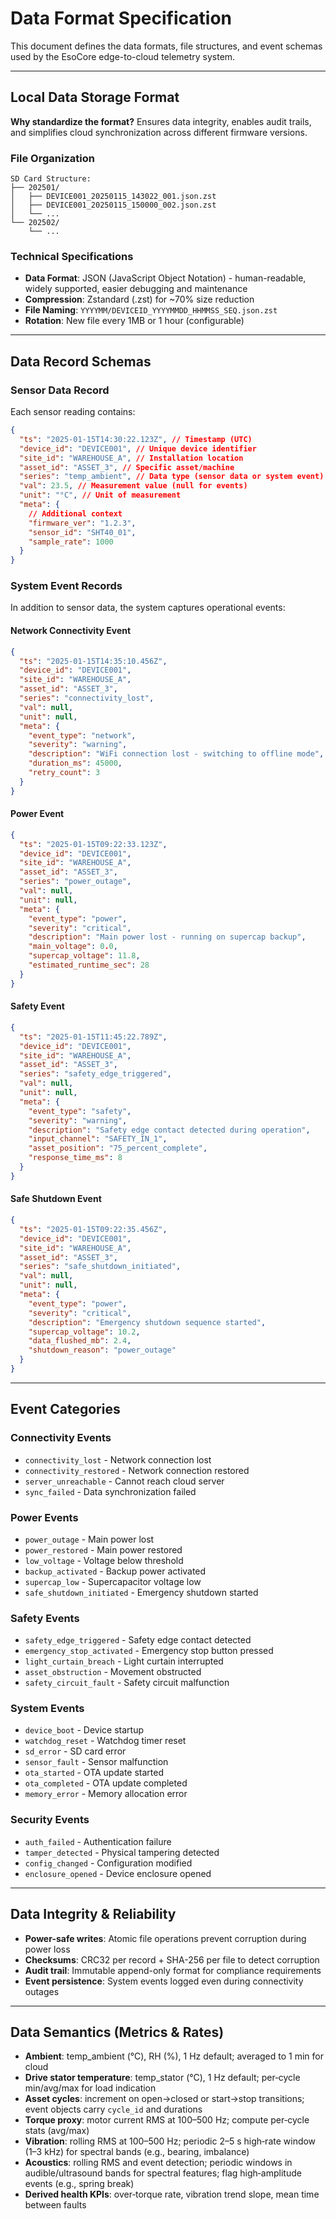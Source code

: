 # Data Format Specification

This document defines the data formats, file structures, and event schemas used by the EsoCore edge-to-cloud telemetry system.

---

## Local Data Storage Format

**Why standardize the format?** Ensures data integrity, enables audit trails, and simplifies cloud synchronization across different firmware versions.

### File Organization

```text
SD Card Structure:
├── 202501/
│   ├── DEVICE001_20250115_143022_001.json.zst
│   ├── DEVICE001_20250115_150000_002.json.zst
│   └── ...
└── 202502/
    └── ...
```

### Technical Specifications

- **Data Format**: JSON (JavaScript Object Notation) - human-readable, widely supported, easier debugging and maintenance
- **Compression**: Zstandard (.zst) for ~70% size reduction
- **File Naming**: `YYYYMM/DEVICEID_YYYYMMDD_HHMMSS_SEQ.json.zst`
- **Rotation**: New file every 1MB or 1 hour (configurable)

---

## Data Record Schemas

### Sensor Data Record

Each sensor reading contains:

```json
{
  "ts": "2025-01-15T14:30:22.123Z", // Timestamp (UTC)
  "device_id": "DEVICE001", // Unique device identifier
  "site_id": "WAREHOUSE_A", // Installation location
  "asset_id": "ASSET_3", // Specific asset/machine
  "series": "temp_ambient", // Data type (sensor data or system event)
  "val": 23.5, // Measurement value (null for events)
  "unit": "°C", // Unit of measurement
  "meta": {
    // Additional context
    "firmware_ver": "1.2.3",
    "sensor_id": "SHT40_01",
    "sample_rate": 1000
  }
}
```

### System Event Records

In addition to sensor data, the system captures operational events:

#### Network Connectivity Event

```json
{
  "ts": "2025-01-15T14:35:10.456Z",
  "device_id": "DEVICE001",
  "site_id": "WAREHOUSE_A",
  "asset_id": "ASSET_3",
  "series": "connectivity_lost",
  "val": null,
  "unit": null,
  "meta": {
    "event_type": "network",
    "severity": "warning",
    "description": "WiFi connection lost - switching to offline mode",
    "duration_ms": 45000,
    "retry_count": 3
  }
}
```

#### Power Event

```json
{
  "ts": "2025-01-15T09:22:33.123Z",
  "device_id": "DEVICE001",
  "site_id": "WAREHOUSE_A",
  "asset_id": "ASSET_3",
  "series": "power_outage",
  "val": null,
  "unit": null,
  "meta": {
    "event_type": "power",
    "severity": "critical",
    "description": "Main power lost - running on supercap backup",
    "main_voltage": 0.0,
    "supercap_voltage": 11.8,
    "estimated_runtime_sec": 28
  }
}
```

#### Safety Event

```json
{
  "ts": "2025-01-15T11:45:22.789Z",
  "device_id": "DEVICE001",
  "site_id": "WAREHOUSE_A",
  "asset_id": "ASSET_3",
  "series": "safety_edge_triggered",
  "val": null,
  "unit": null,
  "meta": {
    "event_type": "safety",
    "severity": "warning",
    "description": "Safety edge contact detected during operation",
    "input_channel": "SAFETY_IN_1",
    "asset_position": "75_percent_complete",
    "response_time_ms": 8
  }
}
```

#### Safe Shutdown Event

```json
{
  "ts": "2025-01-15T09:22:35.456Z",
  "device_id": "DEVICE001",
  "site_id": "WAREHOUSE_A",
  "asset_id": "ASSET_3",
  "series": "safe_shutdown_initiated",
  "val": null,
  "unit": null,
  "meta": {
    "event_type": "power",
    "severity": "critical",
    "description": "Emergency shutdown sequence started",
    "supercap_voltage": 10.2,
    "data_flushed_mb": 2.4,
    "shutdown_reason": "power_outage"
  }
}
```

---

## Event Categories

### Connectivity Events

- `connectivity_lost` - Network connection lost
- `connectivity_restored` - Network connection restored
- `server_unreachable` - Cannot reach cloud server
- `sync_failed` - Data synchronization failed

### Power Events

- `power_outage` - Main power lost
- `power_restored` - Main power restored
- `low_voltage` - Voltage below threshold
- `backup_activated` - Backup power activated
- `supercap_low` - Supercapacitor voltage low
- `safe_shutdown_initiated` - Emergency shutdown started

### Safety Events

- `safety_edge_triggered` - Safety edge contact detected
- `emergency_stop_activated` - Emergency stop button pressed
- `light_curtain_breach` - Light curtain interrupted
- `asset_obstruction` - Movement obstructed
- `safety_circuit_fault` - Safety circuit malfunction

### System Events

- `device_boot` - Device startup
- `watchdog_reset` - Watchdog timer reset
- `sd_error` - SD card error
- `sensor_fault` - Sensor malfunction
- `ota_started` - OTA update started
- `ota_completed` - OTA update completed
- `memory_error` - Memory allocation error

### Security Events

- `auth_failed` - Authentication failure
- `tamper_detected` - Physical tampering detected
- `config_changed` - Configuration modified
- `enclosure_opened` - Device enclosure opened

---

## Data Integrity & Reliability

- **Power-safe writes**: Atomic file operations prevent corruption during power loss
- **Checksums**: CRC32 per record + SHA-256 per file to detect corruption
- **Audit trail**: Immutable append-only format for compliance requirements
- **Event persistence**: System events logged even during connectivity outages

---

## Data Semantics (Metrics & Rates)

- **Ambient**: temp_ambient (°C), RH (%), 1 Hz default; averaged to 1 min for cloud
- **Drive stator temperature**: temp_stator (°C), 1 Hz default; per‑cycle min/avg/max for load indication
- **Asset cycles**: increment on open→closed or start→stop transitions; event objects carry `cycle_id` and durations
- **Torque proxy**: motor current RMS at 100–500 Hz; compute per‑cycle stats (avg/max)
- **Vibration**: rolling RMS at 100–500 Hz; periodic 2–5 s high‑rate window (1–3 kHz) for spectral bands (e.g., bearing, imbalance)
- **Acoustics**: rolling RMS and event detection; periodic windows in audible/ultrasound bands for spectral features; flag high‑amplitude events (e.g., spring break)
- **Derived health KPIs**: over‑torque rate, vibration trend slope, mean time between faults
